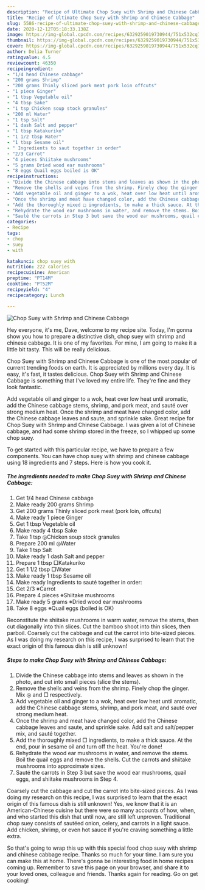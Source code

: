 ```yaml
---
description: "Recipe of Ultimate Chop Suey with Shrimp and Chinese Cabbage"
title: "Recipe of Ultimate Chop Suey with Shrimp and Chinese Cabbage"
slug: 5586-recipe-of-ultimate-chop-suey-with-shrimp-and-chinese-cabbage
date: 2020-12-12T05:18:33.138Z
image: https://img-global.cpcdn.com/recipes/6329259019730944/751x532cq70/chop-suey-with-shrimp-and-chinese-cabbage-recipe-main-photo.jpg
thumbnail: https://img-global.cpcdn.com/recipes/6329259019730944/751x532cq70/chop-suey-with-shrimp-and-chinese-cabbage-recipe-main-photo.jpg
cover: https://img-global.cpcdn.com/recipes/6329259019730944/751x532cq70/chop-suey-with-shrimp-and-chinese-cabbage-recipe-main-photo.jpg
author: Delia Turner
ratingvalue: 4.5
reviewcount: 46350
recipeingredient:
- "1/4 head Chinese cabbage"
- "200 grams Shrimp"
- "200 grams Thinly sliced pork meat pork loin offcuts"
- "1 piece Ginger"
- "1 tbsp Vegetable oil"
- "4 tbsp Sake"
- "1 tsp Chicken soup stock granules"
- "200 ml Water"
- "1 tsp Salt"
- "1 dash Salt and pepper"
- "1 tbsp Katakuriko"
- "1 1/2 tbsp Water"
- "1 tbsp Sesame oil"
- " Ingredients to saut together in order"
- "2/3 Carrot"
- "4 pieces Shiitake mushrooms"
- "5 grams Dried wood ear mushrooms"
- "8 eggs Quail eggs boiled is OK"
recipeinstructions:
- "Divide the Chinese cabbage into stems and leaves as shown in the photo, and cut into small pieces (slice the stems)."
- "Remove the shells and veins from the shrimp. Finely chop the ginger.  Mix ◎ and □ respectively."
- "Add vegetable oil and ginger to a wok, heat over low heat until aromatic, add the Chinese cabbage stems, shrimp, and pork meat, and sauté over strong medium heat."
- "Once the shrimp and meat have changed color, add the Chinese cabbage leaves and saute, and sprinkle sake. Add salt and salt/pepper mix, and sauté together."
- "Add the thoroughly mixed □ ingredients, to make a thick sauce. At the end, pour in sesame oil and turn off the heat. You&#39;re done!"
- "Rehydrate the wood ear mushrooms in water, and remove the stems. Boil the quail eggs and remove the shells. Cut the carrots and shiitake mushrooms into approximate sizes."
- "Sauté the carrots in Step 3 but save the wood ear mushrooms, quail eggs, and shiitake mushrooms in Step 4."
categories:
- Recipe
tags:
- chop
- suey
- with

katakunci: chop suey with 
nutrition: 222 calories
recipecuisine: American
preptime: "PT14M"
cooktime: "PT52M"
recipeyield: "4"
recipecategory: Lunch

---
```



![Chop Suey with Shrimp and Chinese Cabbage](https://img-global.cpcdn.com/recipes/6329259019730944/751x532cq70/chop-suey-with-shrimp-and-chinese-cabbage-recipe-main-photo.jpg)

Hey everyone, it's me, Dave, welcome to my recipe site. Today, I'm gonna show you how to prepare a distinctive dish, chop suey with shrimp and chinese cabbage. It is one of my favorites. For mine, I am going to make it a little bit tasty. This will be really delicious.

Chop Suey with Shrimp and Chinese Cabbage is one of the most popular of current trending foods on earth. It is appreciated by millions every day. It is easy, it's fast, it tastes delicious. Chop Suey with Shrimp and Chinese Cabbage is something that I've loved my entire life. They're fine and they look fantastic.

Add vegetable oil and ginger to a wok, heat over low heat until aromatic, add the Chinese cabbage stems, shrimp, and pork meat, and sauté over strong medium heat. Once the shrimp and meat have changed color, add the Chinese cabbage leaves and saute, and sprinkle sake. Great recipe for Chop Suey with Shrimp and Chinese Cabbage. I was given a lot of Chinese cabbage, and had some shrimp stored in the freeze, so I whipped up some chop suey.


To get started with this particular recipe, we have to prepare a few components. You can have chop suey with shrimp and chinese cabbage using 18 ingredients and 7 steps. Here is how you cook it.

<!--inarticleads1-->

##### The ingredients needed to make Chop Suey with Shrimp and Chinese Cabbage:

1. Get 1/4 head Chinese cabbage
1. Make ready 200 grams Shrimp
1. Get 200 grams Thinly sliced pork meat (pork loin, offcuts)
1. Make ready 1 piece Ginger
1. Get 1 tbsp Vegetable oil
1. Make ready 4 tbsp Sake
1. Take 1 tsp ◎Chicken soup stock granules
1. Prepare 200 ml ◎Water
1. Take 1 tsp Salt
1. Make ready 1 dash Salt and pepper
1. Prepare 1 tbsp □Katakuriko
1. Get 1 1/2 tbsp □Water
1. Make ready 1 tbsp Sesame oil
1. Make ready  Ingredients to sauté together in order:
1. Get 2/3 ※Carrot
1. Prepare 4 pieces ※Shiitake mushrooms
1. Make ready 5 grams ※Dried wood ear mushrooms
1. Take 8 eggs ※Quail eggs (boiled is OK)


Reconstitute the shiitake mushrooms in warm water, remove the stems, then cut diagonally into thin slices. Cut the bamboo shoot into thin slices, then parboil. Coarsely cut the cabbage and cut the carrot into bite-sized pieces. As I was doing my research on this recipe, I was surprised to learn that the exact origin of this famous dish is still unknown! 

<!--inarticleads2-->

##### Steps to make Chop Suey with Shrimp and Chinese Cabbage:

1. Divide the Chinese cabbage into stems and leaves as shown in the photo, and cut into small pieces (slice the stems).
1. Remove the shells and veins from the shrimp. Finely chop the ginger.  Mix ◎ and □ respectively.
1. Add vegetable oil and ginger to a wok, heat over low heat until aromatic, add the Chinese cabbage stems, shrimp, and pork meat, and sauté over strong medium heat.
1. Once the shrimp and meat have changed color, add the Chinese cabbage leaves and saute, and sprinkle sake. Add salt and salt/pepper mix, and sauté together.
1. Add the thoroughly mixed □ ingredients, to make a thick sauce. At the end, pour in sesame oil and turn off the heat. You&#39;re done!
1. Rehydrate the wood ear mushrooms in water, and remove the stems. Boil the quail eggs and remove the shells. Cut the carrots and shiitake mushrooms into approximate sizes.
1. Sauté the carrots in Step 3 but save the wood ear mushrooms, quail eggs, and shiitake mushrooms in Step 4.


Coarsely cut the cabbage and cut the carrot into bite-sized pieces. As I was doing my research on this recipe, I was surprised to learn that the exact origin of this famous dish is still unknown! Yes, we know that it is an American-Chinese cuisine but there were so many accounts of how, when, and who started this dish that until now, are still left unproven. Traditional chop suey consists of sautéed onion, celery, and carrots in a light sauce. Add chicken, shrimp, or even hot sauce if you&#39;re craving something a little extra. 

So that's going to wrap this up with this special food chop suey with shrimp and chinese cabbage recipe. Thanks so much for your time. I am sure you can make this at home. There's gonna be interesting food in home recipes coming up. Remember to save this page on your browser, and share it to your loved ones, colleague and friends. Thanks again for reading. Go on get cooking!
